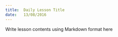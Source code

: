 ```yaml
---
title:  Daily Lesson Title
date:   13/08/2016
---
```


Write lesson contents using Markdown format here